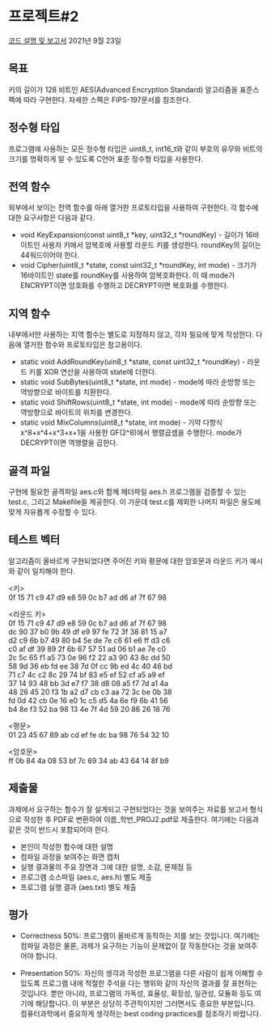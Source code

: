 # 프로젝트#2

[코드 설명 및 보고서](https://www.notion.so/mksmk/Project-2-AES128-fa91e2c00ea24229ab9bcf6791be50e9) 2021년 9월 23일  

## 목표
키의 길이가 128 비트인 AES(Advanced Encryption Standard) 알고리즘을 표준스펙에 따라 구현한다. 자세한 스펙은 FIPS-197문서를 참조한다.  

## 정수형 타입
프로그램에 사용하는 모든 정수형 타입은 uint8_t, int16_t와 같이 부호의 유무와 비트의 크기를 명확하게 알 수 있도록 C언어 표준 정수형 타입을 사용한다.  

## 전역 함수
외부에서 보이는 전역 함수를 아래 열거한 프로토타입을 사용하여 구현한다. 각 함수에 대한 요구사항은 다음과 같다.  
* void KeyExpansion(const uint8_t *key, uint32_t *roundKey) - 길이가 16바이트인 사용자 키에서 암복호에 사용할 라운드 키를 생성한다. roundKey의 길이는 44워드이어야 한다.  
* void Cipher(uint8_t *state, const uint32_t *roundKey, int mode) - 크기가 16바이트인 state를 roundKey를 사용하여 암복호화한다. 이 때 mode가 ENCRYPT이면 암호화를 수행하고 DECRYPT이면 복호화를 수행한다.   

## 지역 함수
내부에서만 사용하는 지역 함수는 별도로 지정하지 않고, 각자 필요에 맞게 작성한다. 다음에 열거한 함수와 프로토타입은 참고용이다.  

* static void AddRoundKey(uin8_t *state, const uint32_t *roundKey) - 라운드 키를 XOR 연산을 사용하여 state에 더한다.  
* static void SubBytes(uint8_t *state, int mode) - mode에 따라 순방향 또는 역방향으로 바이트를 치환한다.  
* static void ShiftRows(uint8_t *state, int mode) - mode에 따라 순방향 또는 역방향으로 바이트의 위치를 변경한다.  
* static void MixColumns(uint8_t *state, int mode) - 기약 다항식 x^8+x^4+x^3+x+1을 사용한 GF(2^8)에서 행렬곱셈을 수행한다. mode가 DECRYPT이면 역행렬을 곱한다.  

## 골격 파일

구현에 필요한 골격파일 aes.c와 함께 헤더파일 aes.h 프로그램을 검증할 수 있는 test.c, 그리고 Makefile을 제공한다. 이 가운데 test.c를 제외한 나머지 파일은 용도에 맞게 자유롭게 수정할 수 있다.  

## 테스트 벡터
알고리즘이 올바르게 구현되었다면 주어진 키와 평문에 대한 암호문과 라운드 키가 예시와 같이 일치해야 한다.  

\<키>  
0f 15 71 c9 47 d9 e8 59 0c b7 ad d6 af 7f 67 98  
  
\<라운드 키>  
0f 15 71 c9 47 d9 e8 59 0c b7 ad d6 af 7f 67 98  
dc 90 37 b0 9b 49 df e9 97 fe 72 3f 38 81 15 a7  
d2 c9 6b b7 49 80 b4 5e de 7e c6 61 e6 ff d3 c6  
c0 af df 39 89 2f 6b 67 57 51 ad 06 b1 ae 7e c0  
2c 5c 65 f1 a5 73 0e 96 f2 22 a3 90 43 8c dd 50  
58 9d 36 eb fd ee 38 7d 0f cc 9b ed 4c 40 46 bd    
71 c7 4c c2 8c 29 74 bf 83 e5 ef 52 cf a5 a9 ef  
37 14 93 48 bb 3d e7 f7 38 d8 08 a5 f7 7d a1 4a  
48 26 45 20 f3 1b a2 d7 cb c3 aa 72 3c be 0b 38  
fd 0d 42 cb 0e 16 e0 1c c5 d5 4a 6e f9 6b 41 56  
b4 8e f3 52 ba 98 13 4e 7f 4d 59 20 86 26 18 76  
  
\<평문>  
01 23 45 67 89 ab cd ef fe dc ba 98 76 54 32 10  
   
\<암호문>  
ff 0b 84 4a 08 53 bf 7c 69 34 ab 43 64 14 8f b9

## 제출물
과제에서 요구하는 함수가 잘 설계되고 구현되었다는 것을 보여주는 자료를 보고서 형식으로 작성한 후 PDF로 변환하여 이름_학번_PROJ2.pdf로 제출한다. 여기에는 다음과 같은 것이 반드시 포함되어야 한다.  
* 본인이 작성한 함수에 대한 설명  
* 컴파일 과정을 보여주는 화면 캡처  
* 실행 결과물의 주요 장면과 그에 대한 설명, 소감, 문제점 등  
* 프로그램 소스파일 (aes.c, aes.h) 별도 제출  
* 프로그램 실행 결과 (aes.txt) 별도 제출  

## 평가
* Correctness 50%: 프로그램이 올바르게 동작하는 지를 보는 것입니다. 여기에는 컴파일 과정은 물론, 과제가 요구하는 기능이 문제없이 잘 작동한다는 것을 보여주어야 합니다.  

* Presentation 50%: 자신의 생각과 작성한 프로그램을 다른 사람이 쉽게 이해할 수 있도록 프로그램 내에 적절한 주석을 다는 행위와 같이 자신의 결과를 잘 표현하는 것입니다. 뿐만 아니라, 프로그램의 가독성, 효율성, 확장성, 일관성, 모듈화 등도 여기에 해당합니다. 이 부분은 상당히 주관적이지만 그러면서도 중요한 부분입니다. 컴퓨터과학에서 중요하게 생각하는 best coding practices를 참조하기 바랍니다.
